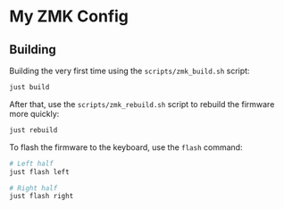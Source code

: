 # My ZMK Config

## Building

Building the very first time using the `scripts/zmk_build.sh` script:

```bash
just build
```

After that, use the `scripts/zmk_rebuild.sh` script to rebuild the firmware more quickly:

```bash
just rebuild
```

To flash the firmware to the keyboard, use the `flash` command:

```bash
# Left half
just flash left

# Right half
just flash right
```
